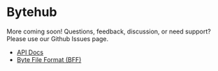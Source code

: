 # Bytehub

More coming soon! Questions, feedback, discussion, or need support? Please use our Github Issues page.

* [API Docs](./api.md)
* [Byte File Format (BFF)](./bff.md)
